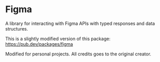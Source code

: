 # Figma

A library for interacting with Figma APIs with typed responses and data structures. 

This is a slightly modified version of this package: https://pub.dev/packages/figma

Modified for personal projects. All credits goes to the original creator.

